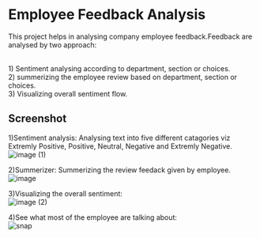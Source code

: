 # Employee Feedback Analysis

This project helps in analysing company employee feedback.Feedback are analysed by two approach:

</br>1) Sentiment analysing according to department, section or choices.
</br>2) summerizing the employee review based on department, section or choices.
</br>3) Visualizing overall sentiment flow.

## Screenshot

1)Sentiment analysis: Analysing text into five different catagories viz Extremly Positive, Positive, Neutral, Negative and Extremly Negative. 
![image (1)](https://user-images.githubusercontent.com/17825243/57292620-dd0bc780-70e1-11e9-8017-0f581d834518.png)

2)Summerizer: Summerizing the review feedack given by employee.
![image](https://user-images.githubusercontent.com/17825243/57292624-dda45e00-70e1-11e9-9bf6-7fcd63233bb4.png)

3)Visualizing the overall sentiment:</br> 
![image (2)](https://user-images.githubusercontent.com/17825243/57292622-dd0bc780-70e1-11e9-92be-f51fc42390ad.png)

4)See what most of the employee are talking about:</br>
![snap](https://user-images.githubusercontent.com/17825243/57349816-47bd1180-717b-11e9-9911-721b86b351e4.png)
